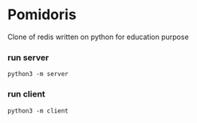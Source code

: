 #  Pomidoris
Clone of redis written on python for education purpose

### run server
`python3 -m server` 

### run client
`python3 -m client` 